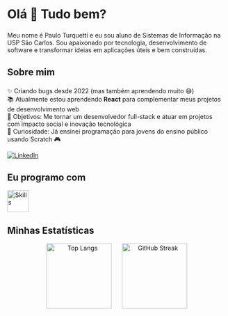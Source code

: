 <h1 align="left">Olá 👋 Tudo bem?</h1>

###

<p align="left">Meu nome é Paulo Turquetti e eu sou aluno de Sistemas de Informação na USP São Carlos. Sou apaixonado por tecnologia, desenvolvimento de software e transformar ideias em aplicações úteis e bem construídas.</p>

###

<h2 align="left">Sobre mim</h2>

###

<p align="left">
✨ Criando bugs desde 2022 (mas também aprendendo muito 😅)<br>
📚 Atualmente estou aprendendo <strong>React</strong> para complementar meus projetos de desenvolvimento web<br>
🎯 Objetivos: Me tornar um desenvolvedor full-stack e atuar em projetos com impacto social e inovação tecnológica<br>
🎲 Curiosidade: Já ensinei programação para jovens do ensino público usando Scratch 🎮
</p>


[![LinkedIn](https://img.shields.io/badge/LinkedIn-0077B5?style=for-the-badge&logo=linkedin&logoColor=white)](https://www.linkedin.com/in/pauloturquetti)


<h2 align="left">Eu programo com</h2>
<p align="left">
  <img src="https://skillicons.dev/icons?i=html,css,js,py,java,c" height="50" alt="Skills" />
</p>

###

<h2 align="left">Minhas Estatísticas</h2>

<div align="center">
  <img src="https://github-readme-stats.vercel.app/api/top-langs/?username=PTurquetti&hide=ASP.net,ShaderLab&exclude_repo=Psel_FoG&layout=compact&theme=github_dark&hide_border=true" alt="Top Langs" height="150"/>
  &nbsp;&nbsp;&nbsp;&nbsp;
  <img src="https://streak-stats.demolab.com?user=PTurquetti&theme=github-dark&hide_border=true" alt="GitHub Streak" height="150"/>
</div>



